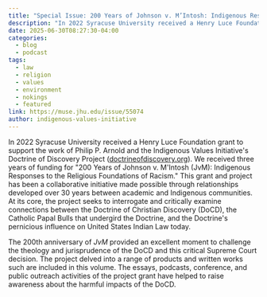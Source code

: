 ```yaml
---
title: "Special Issue: 200 Years of Johnson v. M’Intosh: Indigenous Responses to the Religious Foundations of Racism"
description: "In 2022 Syracuse University received a Henry Luce Foundation grant to support the work of Philip P. Arnold and the Indigenous Values Initiative's Doctrine of Discovery Project We received three years of funding for '200 Years of Johnson v. M'Intosh: Indigenous Responses to the Religious Foundations of Racism.' This grant and project has been a collaborative initiative made possible through relationships developed over 30 years between academic and Indigenous communities. At its core, the project seeks to interrogate and critically examine connections between the Doctrine of Christian Discovery (DoCD), the Catholic Papal Bulls that undergird the Doctrine, and the Doctrine's pernicious influence on United States Indian Law today."
date: 2025-06-30T08:27:30-04:00
categories:
  - blog
  - podcast
tags:
  - law
  - religion
  - values
  - environment
  - nokings
  - featured
link: https://muse.jhu.edu/issue/55074
author: indigenous-values-initiative
---
```

In 2022 Syracuse University received a Henry Luce Foundation grant to support the work of Philip P. Arnold and the Indigenous Values Initiative's Doctrine of Discovery Project ([doctrineofdiscovery.org](http://doctrineofdiscovery.org/)). We received three years of funding for "200 Years of Johnson v. M'Intosh (JvM): Indigenous Responses to the Religious Foundations of Racism." This grant and project has been a collaborative initiative made possible through relationships developed over 30 years between academic and Indigenous communities. At its core, the project seeks to interrogate and critically examine connections between the Doctrine of Christian Discovery (DoCD), the Catholic Papal Bulls that undergird the Doctrine, and the Doctrine's pernicious influence on United States Indian Law today.

The 200th anniversary of *JvM* provided an excellent moment to challenge the theology and jurisprudence of the DoCD and this critical Supreme Court decision. The project delved into a range of products and written works such are included in this volume. The essays, podcasts, conference, and public outreach activities of the project grant have helped to raise awareness about the harmful impacts of the DoCD.